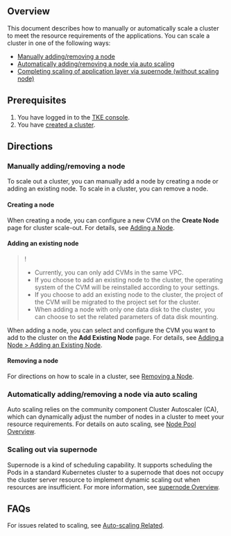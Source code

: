 ## Overview
This document describes how to manually or automatically scale a cluster to meet the resource requirements of the applications. You can scale a cluster in one of the following ways:
- [Manually adding/removing a node](#ManuallyAddAndRemove)
- [Automatically adding/removing a node via auto scaling](#AutomaticAddAndRemove)
- [Completing scaling of application layer via supernode (without scaling node)](#AddPod)

## Prerequisites

1. You have logged in to the [TKE console](https://console.cloud.tencent.com/tke2).
2. You have [created a cluster](https://intl.cloud.tencent.com/document/product/457/30637).

## Directions

[](id:ManuallyAddAndRemove)
### Manually adding/removing a node
To scale out a cluster, you can manually add a node by creating a node or adding an existing node. To scale in a cluster, you can remove a node.

#### Creating a node
When creating a node, you can configure a new CVM on the **Create Node** page for cluster scale-out.
For details, see [Adding a Node](https://intl.cloud.tencent.com/document/product/457/30652).


#### Adding an existing node
>!
>- Currently, you can only add CVMs in the same VPC.
>- If you choose to add an existing node to the cluster, the operating system of the CVM will be reinstalled according to your settings.
>- If you choose to add an existing node to the cluster, the project of the CVM will be migrated to the project set for the cluster.
>- When adding a node with only one data disk to the cluster, you can choose to set the related parameters of data disk mounting.


When adding a node, you can select and configure the CVM you want to add to the cluster on the **Add Existing Node** page.
For details, see [Adding a Node > Adding an Existing Node](https://intl.cloud.tencent.com/document/product/457/30652).

#### Removing a node
For directions on how to scale in a cluster, see [Removing a Node](https://intl.cloud.tencent.com/document/product/457/30653).

[](id:AutomaticAddAndRemove)

### Automatically adding/removing a node via auto scaling

Auto scaling relies on the community component Cluster Autoscaler (CA), which can dynamically adjust the number of nodes in a cluster to meet your resource requirements. For details on auto scaling, see [Node Pool Overview](https://intl.cloud.tencent.com/document/product/457/35900).

[](id:AddPod)

### Scaling out via supernode

Supernode is a kind of scheduling capability. It supports scheduling the Pods in a standard Kubernetes cluster to a supernode that does not occupy the cluster server resource to implement dynamic scaling out when resources are insufficient. For more information, see [supernode Overview](https://intl.cloud.tencent.com/document/product/457/39759).


## FAQs

For issues related to scaling, see [Auto-scaling Related](https://intl.cloud.tencent.com/document/product/457/31425).
